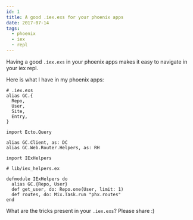 ```yaml
---
id: 1
title: A good .iex.exs for your phoenix apps
date: 2017-07-14
tags:
  - phoenix
  - iex
  - repl
---
```


Having a good `.iex.exs` in your phoenix apps makes it easy to navigate in your iex repl.

Here is what I have in my phoenix apps:


```
# .iex.exs
alias GC.{
  Repo,
  User,
  Site,
  Entry,
}

import Ecto.Query

alias GC.Client, as: DC
alias GC.Web.Router.Helpers, as: RH

import IExHelpers

# lib/iex_helpers.ex

defmodule IExHelpers do
  alias GC.{Repo, User}
  def get_user, do: Repo.one(User, limit: 1)
  def routes, do: Mix.Task.run "phx.routes"
end

```

What are the tricks present in your `.iex.exs`? Please share :)

